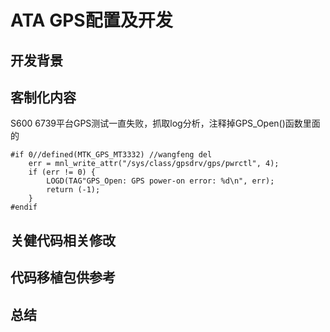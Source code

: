 # ATA GPS配置及开发

## 开发背景

## 客制化内容

S600 6739平台GPS测试一直失败，抓取log分析，注释掉GPS_Open()函数里面的

```code
#if 0//defined(MTK_GPS_MT3332) //wangfeng del
    err = mnl_write_attr("/sys/class/gpsdrv/gps/pwrctl", 4);
    if (err != 0) {
        LOGD(TAG"GPS_Open: GPS power-on error: %d\n", err);
        return (-1);
    }
#endif
```

## 关健代码相关修改

## 代码移植包供参考

## 总结
